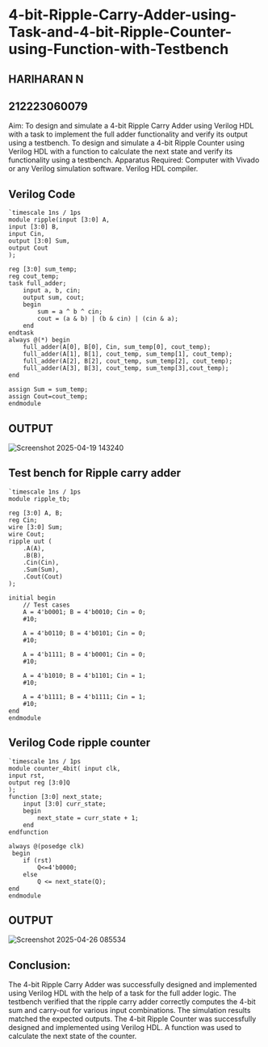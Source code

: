 # 4-bit-Ripple-Carry-Adder-using-Task-and-4-bit-Ripple-Counter-using-Function-with-Testbench
## HARIHARAN N
## 212223060079
Aim:
To design and simulate a 4-bit Ripple Carry Adder using Verilog HDL with a task to implement the full adder functionality and verify its output using a testbench.
To design and simulate a 4-bit Ripple Counter using Verilog HDL with a function to calculate the next state and verify its functionality using a testbench.
Apparatus Required:
Computer with Vivado or any Verilog simulation software.
Verilog HDL compiler.
## Verilog Code
```
`timescale 1ns / 1ps
module ripple(input [3:0] A,
input [3:0] B,
input Cin,
output [3:0] Sum,
output Cout 
);

reg [3:0] sum_temp;
reg cout_temp;
task full_adder;
    input a, b, cin;
    output sum, cout;
    begin
        sum = a ^ b ^ cin;
        cout = (a & b) | (b & cin) | (cin & a);
    end
endtask
always @(*) begin
    full_adder(A[0], B[0], Cin, sum_temp[0], cout_temp);
    full_adder(A[1], B[1], cout_temp, sum_temp[1], cout_temp);
    full_adder(A[2], B[2], cout_temp, sum_temp[2], cout_temp);
    full_adder(A[3], B[3], cout_temp, sum_temp[3],cout_temp);
end

assign Sum = sum_temp;
assign Cout=cout_temp;
endmodule
```
## OUTPUT
![Screenshot 2025-04-19 143240](https://github.com/user-attachments/assets/d8a4139a-cb58-4dda-a698-f458ca43da54)

## Test bench for Ripple carry adder
```
`timescale 1ns / 1ps
module ripple_tb;

reg [3:0] A, B;
reg Cin;
wire [3:0] Sum;
wire Cout;
ripple uut (
    .A(A),
    .B(B),
    .Cin(Cin),
    .Sum(Sum),
    .Cout(Cout)
);

initial begin
    // Test cases
    A = 4'b0001; B = 4'b0010; Cin = 0;
    #10;
    
    A = 4'b0110; B = 4'b0101; Cin = 0;
    #10;
    
    A = 4'b1111; B = 4'b0001; Cin = 0;
    #10;
    
    A = 4'b1010; B = 4'b1101; Cin = 1;
    #10;
    
    A = 4'b1111; B = 4'b1111; Cin = 1;
    #10;
end
endmodule
```

## Verilog Code ripple counter
```
`timescale 1ns / 1ps
module counter_4bit( input clk,
input rst,
output reg [3:0]Q
);
function [3:0] next_state;
    input [3:0] curr_state;
    begin
        next_state = curr_state + 1;
    end
endfunction
    
always @(posedge clk)
 begin
    if (rst)
        Q<=4'b0000;       
    else
        Q <= next_state(Q);
end
endmodule
```
## OUTPUT
![Screenshot 2025-04-26 085534](https://github.com/user-attachments/assets/e7b87662-0f2c-4f19-91f4-e361280b23b8)

## Conclusion:
The 4-bit Ripple Carry Adder was successfully designed and implemented using Verilog HDL with the help of a task for the full adder logic. The testbench verified that the ripple carry adder correctly computes the 4-bit sum and carry-out for various input combinations. The simulation results matched the expected outputs.
The 4-bit Ripple Counter was successfully designed and implemented using Verilog HDL. A function was used to calculate the next state of the counter.


